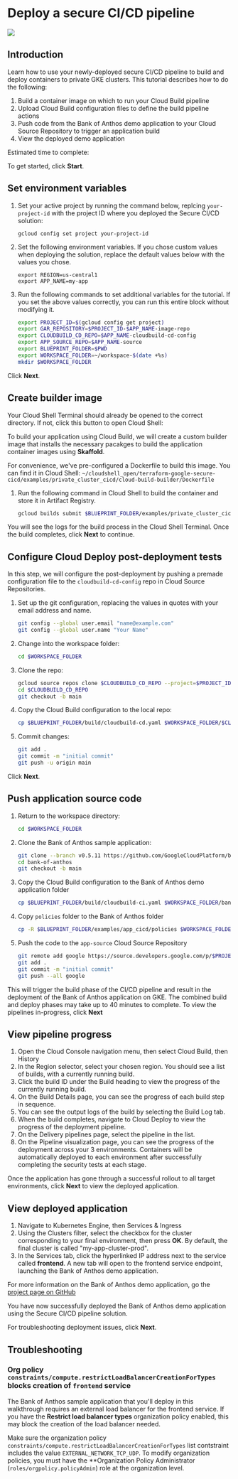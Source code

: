 <walkthrough-metadata>
  <meta name="title" content="Deploy using the secure CI/CD pipeline" />
  <meta name="description" content="Use the secure CI/CD pipeline to deploy a containerized application" />
  <meta name="component_id" content="121840" />
  <meta name="keywords" content="blueprint, CI/CD, continuous integration, continuous deployment, deployment pipeline, security development, devops, supply chain security, Cloud Build" />
</walkthrough-metadata>

# Deploy a secure CI/CD pipeline

<walkthrough-disable-features toc></walkthrough-disable-features>

![](https://walkthroughs.googleusercontent.com/content/images/intro-page.png)

## Introduction
Learn how to use your newly-deployed secure CI/CD pipeline to build and deploy containers to private GKE clusters. This tutorial describes how to do the following:

1. Build a container image on which to run your Cloud Build pipeline
1. Upload Cloud Build configuration files to define the build pipeline actions
1. Push code from the Bank of Anthos demo application to your Cloud Source Repository to trigger an application build
1. View the deployed demo application

Estimated time to complete:
<walkthrough-tutorial-duration duration="25"></walkthrough-tutorial-duration>

To get started, click **Start**.

## Set environment variables
1. Set your active project by running the command below, replcing `your-project-id` with the project ID where you deployed the Secure CI/CD solution:
    ```
    gcloud config set project your-project-id
    ```
1. Set the following environment variables. If you chose custom values when deploying the solution, replace the default values below with the values you chose.
    ```
    export REGION=us-central1
    export APP_NAME=my-app
    ```
1. Run the following commands to set additional variables for the tutorial. If you set the above values correctly, you can run this entire block without modifying it.
    ```bash
    export PROJECT_ID=$(gcloud config get project)
    export GAR_REPOSITORY=$PROJECT_ID-$APP_NAME-image-repo
    export CLOUDBUILD_CD_REPO=$APP_NAME-cloudbuild-cd-config
    export APP_SOURCE_REPO=$APP_NAME-source
    export BLUEPRINT_FOLDER=$PWD
    export WORKSPACE_FOLDER=~/workspace-$(date +%s)
    mkdir $WORKSPACE_FOLDER
    ```

Click **Next**.

## Create builder image
Your Cloud Shell Terminal should already be opened to the correct directory. If not, click this button to open Cloud Shell:
<walkthrough-open-cloud-shell-button></walkthrough-open-cloud-shell-button>

To build your application using Cloud Build, we will create a custom builder image that installs the necessary pacakges to build the application container images using **Skaffold**.

For convenience, we've pre-configured a Dockerfile to build this image. You can find it in Cloud Shell: `~/cloudshell_open/terraform-google-secure-cicd/examples/private_cluster_cicd/cloud-build-builder/Dockerfile`

1. Run the following command in Cloud Shell to build the container and store it in Artifact Registry.
    ```bash
    gcloud builds submit $BLUEPRINT_FOLDER/examples/private_cluster_cicd/cloud-build-builder --project $PROJECT_ID --config=$BLUEPRINT_FOLDER/examples/private_cluster_cicd/cloud-build-builder/cloudbuild-skaffold-build-image.yaml --region=$REGION --substitutions=_DEFAULT_REGION=$REGION,_GAR_REPOSITORY=$GAR_REPOSITORY
    ```

You will see the logs for the build process in the Cloud Shell Terminal. Once the build completes,  click **Next** to continue.

## Configure Cloud Deploy post-deployment tests
In this step, we will configure the post-deployment by pushing a premade configuration file to the `cloudbuild-cd-config` repo in Cloud Source Repositories.
1. Set up the git configuration, replacing the values in quotes with your email address and name.
    ```bash
    git config --global user.email "name@example.com"
    git config --global user.name "Your Name"
    ```
1. Change into the workspace folder:
    ```bash
    cd $WORKSPACE_FOLDER
    ```
1. Clone the repo:
    ```bash
    gcloud source repos clone $CLOUDBUILD_CD_REPO --project=$PROJECT_ID
    cd $CLOUDBUILD_CD_REPO
    git checkout -b main
    ```
1. Copy the Cloud Build configuration to the local repo:
    ```bash
    cp $BLUEPRINT_FOLDER/build/cloudbuild-cd.yaml $WORKSPACE_FOLDER/$CLOUDBUILD_CD_REPO/
    ```
1. Commit changes:
    ```bash
    git add .
    git commit -m "initial commit"
    git push -u origin main
    ```

Click **Next**.

## Push application source code

1. Return to the workspace directory:
    ```bash
    cd $WORKSPACE_FOLDER
    ```
1. Clone the Bank of Anthos sample application:
    ```bash
    git clone --branch v0.5.11 https://github.com/GoogleCloudPlatform/bank-of-anthos.git
    cd bank-of-anthos
    git checkout -b main
    ```
1. Copy the Cloud Build configuration to the Bank of Anthos demo application folder
    ```bash
    cp $BLUEPRINT_FOLDER/build/cloudbuild-ci.yaml $WORKSPACE_FOLDER/bank-of-anthos/
    ```
1. Copy `policies` folder to the Bank of Anthos folder
    ```bash
    cp -R $BLUEPRINT_FOLDER/examples/app_cicd/policies $WORKSPACE_FOLDER/bank-of-anthos/policies
    ```
1. Push the code to the `app-source` Cloud Source Repository
    ```bash
    git remote add google https://source.developers.google.com/p/$PROJECT_ID/r/$APP_SOURCE_REPO
    git add .
    git commit -m "initial commit"
    git push --all google
    ```

This will trigger the build phase of the CI/CD pipeline and result in the deployment of the Bank of Anthos application on GKE. The combined build and deploy phases may take up to 40 minutes to complete. To view the pipelines in-progress, click **Next**

## View pipeline progress

1. Open the Cloud Console navigation menu, then select Cloud Build, then History
<walkthrough-menu-navigation sectionId="CLOUD_BUILD_SECTION;history"></walkthrough-menu-navigation>
1. In the <walkthrough-spotlight-pointer locator="css([jslog*='127656'])">Region</walkthrough-spotlight-pointer> selector, select your chosen region. You should see a list of builds, with a currently running build.
1. Click the build ID under the <walkthrough-spotlight-pointer locator="css([aria-label='Build'])">Build</walkthrough-spotlight-pointer> heading to view the progress of the currently running build.
1. On the Build Details page, you can see the progress of each build step in sequence. <!-- <walkthrough-spotlight-pointer locator="css([jslog*='54818'])"></walkthrough-spotlight-pointer> -->
1. You can see the output logs of the build by selecting the Build Log tab. <!-- <walkthrough-spotlight-pointer locator="css([track-name*='viewBuildLogTab'])"></walkthrough-spotlight-pointer> -->
1. When the build completes, navigate to <walkthrough-menu-navigation sectionId="CLOUD_DEPLOY_SECTION">Cloud Deploy</walkthrough-menu-navigation> to view the progress of the deployment pipeline.
1. On the Delivery pipelines page, select the pipeline in the <walkthrough-spotlight-pointer locator="css([aria-label='Delivery pipelines'])">list</walkthrough-spotlight-pointer>.
1. On the Pipeline visualization page, you can see the progress of the deployment across your 3 environments. Containers will be automatically deployed to each environment after successfully completing the security tests at each stage.

Once the application has gone through a successful rollout to all target environments, click **Next** to view the deployed application.

## View deployed application

1. Navigate to Kubernetes Engine, then Services & Ingress
<walkthrough-menu-navigation sectionId="KUBERNETES_SECTION;discovery"></walkthrough-menu-navigation>
1. Using the <walkthrough-spotlight-pointer locator="css([name='clusters'])">Clusters</walkthrough-spotlight-pointer> filter, select the checkbox for the cluster corresponding to your final environment, then press **OK**. By default, the final cluster is called "my-app-cluster-prod".
1. In the <walkthrough-spotlight-pointer locator="css([tabindex='0']).css([role='tab'])">Services</walkthrough-spotlight-pointer> tab, click the hyperlinked IP address next to the service called **frontend**. A new tab will open to the frontend service endpoint, launching the Bank of Anthos demo application.

For more information on the Bank of Anthos demo application, go the [project page on GitHub](https://github.com/GoogleCloudPlatform/bank-of-anthos)

You have now successfully deployed the Bank of Anthos demo application using the Secure CI/CD pipeline solution.

For troubleshooting deployment issues, click **Next**.

## Troubleshooting
### Org policy `constraints/compute.restrictLoadBalancerCreationForTypes` blocks creation of `frontend` service
The Bank of Anthos sample application that you'll deploy in this walkthrough requires an external load balancer for the frontend service. If you have the **Restrict load balancer types** organization policy enabled, this may block the creation of the load balancer needed. 

Make sure the organization policy `constraints/compute.restrictLoadBalancerCreationForTypes` list contstraint includes the value `EXTERNAL_NETWORK_TCP_UDP`. To modify organization policies, you must have the **Organization Policy Administrator (`roles/orgpolicy.policyAdmin`) role at the organization level.